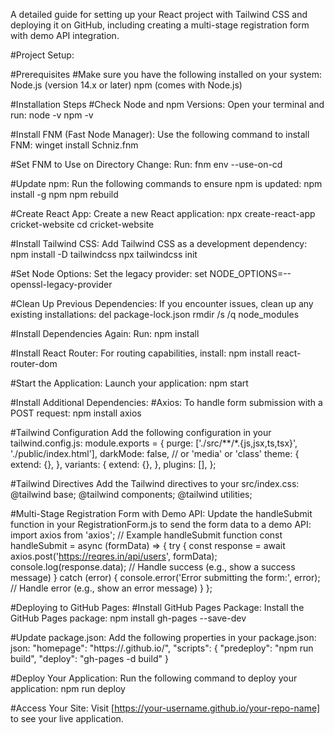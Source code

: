 A detailed guide for setting up your React project with Tailwind CSS and deploying it on GitHub, including creating a multi-stage registration form with demo API integration.

#Project Setup:

#Prerequisites
#Make sure you have the following installed on your system:
Node.js (version 14.x or later)
npm (comes with Node.js)

#Installation Steps
#Check Node and npm Versions: Open your terminal and run:
node -v
npm -v

#Install FNM (Fast Node Manager): Use the following command to install FNM:
winget install Schniz.fnm

#Set FNM to Use on Directory Change: Run:
fnm env --use-on-cd

#Update npm: Run the following commands to ensure npm is updated:
npm install -g npm
npm rebuild

#Create React App: Create a new React application:
npx create-react-app cricket-website
cd cricket-website

#Install Tailwind CSS: Add Tailwind CSS as a development dependency:
npm install -D tailwindcss
npx tailwindcss init

#Set Node Options: Set the legacy provider:
set NODE_OPTIONS=--openssl-legacy-provider

#Clean Up Previous Dependencies: If you encounter issues, clean up any existing installations:
del package-lock.json
rmdir /s /q node_modules

#Install Dependencies Again: Run:
npm install

#Install React Router: For routing capabilities, install:
npm install react-router-dom

#Start the Application: Launch your application:
npm start

#Install Additional Dependencies:
#Axios: To handle form submission with a POST request:
npm install axios

#Tailwind Configuration
Add the following configuration in your tailwind.config.js:
module.exports = {
  purge: ['./src/**/*.{js,jsx,ts,tsx}', './public/index.html'],
  darkMode: false, // or 'media' or 'class'
  theme: {
    extend: {},
  },
  variants: {
    extend: {},
  },
  plugins: [],
};

#Tailwind Directives
Add the Tailwind directives to your src/index.css:
@tailwind base;
@tailwind components;
@tailwind utilities;

#Multi-Stage Registration Form with Demo API:
Update the handleSubmit function in your RegistrationForm.js to send the form data to a demo API:
import axios from 'axios';
// Example handleSubmit function
const handleSubmit = async (formData) => {
  try {
    const response = await axios.post('https://reqres.in/api/users', formData);
    console.log(response.data);
    // Handle success (e.g., show a success message)
  } catch (error) {
    console.error('Error submitting the form:', error);
    // Handle error (e.g., show an error message)
  }
};

#Deploying to GitHub Pages:
#Install GitHub Pages Package: Install the GitHub Pages package:
npm install gh-pages --save-dev

#Update package.json: Add the following properties in your package.json:
json:
"homepage": "https://<your-username>.github.io/<your-repo-name>",
"scripts": {
  "predeploy": "npm run build",
  "deploy": "gh-pages -d build"
}

#Deploy Your Application: Run the following command to deploy your application:
npm run deploy

#Access Your Site: Visit [https://your-username.github.io/your-repo-name]  to see your live application.
